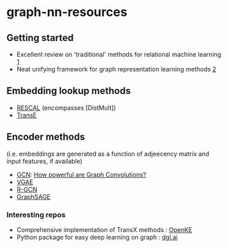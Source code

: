 # graph-nn-resources

## Getting started
- Excellent review on 'traditional' methods for relational machine learning [1]
- Neat unifying framework for graph representation learning methods [2]

## Embedding lookup methods
- [RESCAL] (encompasses [DistMult])
- [TransE]

## Encoder methods 
(i.e. embeddings are generated as a function of adjeecency matrix and input features, if available)
- [GCN]: [How powerful are Graph Convolutions?]
- [VGAE]
- [R-GCN]
- [GraphSAGE]

### Interesting repos
- Comprehensive implementation of TransX methods : [OpenKE]
- Python package for easy deep learning on graph : [dgl.ai]

[TransE]: https://www.utc.fr/~bordesan/dokuwiki/_media/en/transe_nips13.pdf
[RESCAL]: http://www.icml-2011.org/papers/438_icmlpaper.pdf
[GCN]: https://tkipf.github.io/graph-convolutional-networks/
[How powerful are Graph Convolutions?]: https://www.inference.vc/how-powerful-are-graph-convolutions-review-of-kipf-welling-2016-2/
[VGAE]: https://arxiv.org/pdf/1611.07308.pdf
[R-GCN]: https://arxiv.org/pdf/1703.06103.pdf
[GraphSAGE]: https://arxiv.org/pdf/1706.02216.pdf
[OpenKE]: https://github.com/thunlp/OpenKE/tree/OpenKE-PyTorch
[1]: https://arxiv.org/pdf/1503.00759.pdf
[2]: https://arxiv.org/abs/1709.05584
[dgl.ai]: https://github.com/dmlc/dgl
